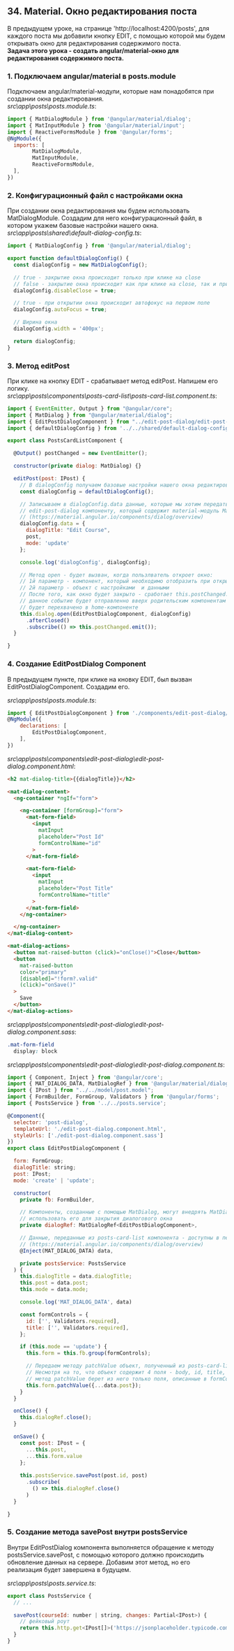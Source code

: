 ## 34. Material. Окно редактирования поста

В предыдущем уроке, на странице 'http://localhost:4200/posts', для каждого поста мы добавили кнопку EDIT, с помощью которой мы будем открывать окно для редактирования содержимого поста.  
**Задача этого урока - создать angular/material-окно для редактирования содержимого поста.**

### 1. Подключаем angular/material в posts.module

Подключаем angular/material-модули, которые нам понадобятся при создании окна редактирования.   
*src\app\posts\posts.module.ts*:
```js
import { MatDialogModule } from '@angular/material/dialog';
import { MatInputModule } from '@angular/material/input';
import { ReactiveFormsModule } from '@angular/forms';
@NgModule({
  imports: [
		MatDialogModule,
		MatInputModule,
		ReactiveFormsModule,
  ],
})
``` 

### 2. Конфигурационный файл с настройками окна

При создании окна редактирования мы будем использовать MatDialogModule. Создадим для него конфигурационный файл, в котором укажем базовые настройки нашего окна.  
*src\app\posts\shared\default-dialog-config.ts*:
```js
import { MatDialogConfig } from '@angular/material/dialog';

export function defaultDialogConfig() {
  const dialogConfig = new MatDialogConfig();

  // true - закрытие окна происходит только при клике на close
  // false - закрытие окна происходит как при клике на close, так и при клике за пределами окна
  dialogConfig.disableClose = true;

  // true - при открытии окна происходит автофокус на первом поле
  dialogConfig.autoFocus = true;

  // Ширина окна
  dialogConfig.width = '400px';

  return dialogConfig;
}
```

### 3. Метод editPost

При клике на кнопку EDIT - срабатывает метод editPost. Напишем его логику.    
*src\app\posts\components\posts-card-list\posts-card-list.component.ts*:   
```js
import { EventEmitter, Output } from "@angular/core";
import { MatDialog } from "@angular/material/dialog";
import { EditPostDialogComponent } from "../edit-post-dialog/edit-post-dialog.component";
import { defaultDialogConfig } from '../../shared/default-dialog-config';

export class PostsCardListComponent {

  @Output() postChanged = new EventEmitter();

  constructor(private dialog: MatDialog) {}

  editPost(post: IPost) {
    // В dialogConfig получаем базовые настройки нашего окна редактирования
    const dialogConfig = defaultDialogConfig();

    // Записываем в dialogConfig.data данные, которые мы хотим передать 
    // edit-post-dialog компоненту, который содержит material-модуль MatDialog
    // (https://material.angular.io/components/dialog/overview)
    dialogConfig.data = {
      dialogTitle: "Edit Course",
      post,
      mode: 'update'
    };

    console.log('dialogConfig', dialogConfig);

    // Метод open - будет вызван, когда пользлватель откроет окно:
    // 1й параметр - компонент, который необходимо отобразить при открытии окна
    // 2й параметр - объект с настройками  и данными
    // После того, как окно будет закрыто - сработает this.postChanged.emit() -
    // данное событие будет отправленно вверх родительским компонентам и
    // будет перехвачено в home-компоненте
    this.dialog.open(EditPostDialogComponent, dialogConfig)
      .afterClosed()
      .subscribe(() => this.postChanged.emit());
  }

}
```

### 4. Создание EditPostDialog Component

В предыдущем пункте, при клике на кновку EDIT, был вызван EditPostDialogComponent. Создадим его.   

*src\app\posts\posts.module.ts*:
```js
import { EditPostDialogComponent } from './components/edit-post-dialog/edit-post-dialog.component';
@NgModule({
	declarations: [
		EditPostDialogComponent,
	],
})
```

*src\app\posts\components\edit-post-dialog\edit-post-dialog.component.html*:
```html
<h2 mat-dialog-title>{{dialogTitle}}</h2>

<mat-dialog-content>
  <ng-container *ngIf="form">

    <ng-container [formGroup]="form">
      <mat-form-field>
        <input 
          matInput
          placeholder="Post Id"
          formControlName="id"
        >
      </mat-form-field>

      <mat-form-field>
        <input 
          matInput
          placeholder="Post Title"
          formControlName="title"
        >
      </mat-form-field>
    </ng-container>

  </ng-container>
</mat-dialog-content>

<mat-dialog-actions>
  <button mat-raised-button (click)="onClose()">Close</button>
  <button 
    mat-raised-button 
    color="primary"
    [disabled]="!form?.valid"
    (click)="onSave()"
  >
    Save
  </button>
</mat-dialog-actions>
```

*src\app\posts\components\edit-post-dialog\edit-post-dialog.component.sass*:
```css
.mat-form-field
  display: block
```

*src\app\posts\components\edit-post-dialog\edit-post-dialog.component.ts*:
```js
import { Component, Inject } from '@angular/core';
import { MAT_DIALOG_DATA, MatDialogRef } from '@angular/material/dialog';
import { IPost } from "../../model/post.model";
import { FormBuilder, FormGroup, Validators } from '@angular/forms';
import { PostsService } from '../../posts.service';

@Component({
  selector: 'post-dialog',
  templateUrl: './edit-post-dialog.component.html',
  styleUrls: ['./edit-post-dialog.component.sass']
})
export class EditPostDialogComponent {

  form: FormGroup;
  dialogTitle: string;
  post: IPost;
  mode: 'create' | 'update';

  constructor(
    private fb: FormBuilder,

    // Компоненты, созданные с помощью MatDialog, могут внедрять MatDialogRef и 
    // использовать его для закрытия диалогового окна
    private dialogRef: MatDialogRef<EditPostDialogComponent>,

    // Данные, переданные из posts-card-list компонента - доступны в переменной data
    // (https://material.angular.io/components/dialog/overview)
    @Inject(MAT_DIALOG_DATA) data,

    private postsService: PostsService
  ) {
    this.dialogTitle = data.dialogTitle;
    this.post = data.post;
    this.mode = data.mode;

    console.log('MAT_DIALOG_DATA', data)

    const formControls = {
      id: ['', Validators.required],
      title: ['', Validators.required],
    };

    if (this.mode == 'update') {
      this.form = this.fb.group(formControls);

      // Передаем методу patchValue объект, полученный из posts-card-list компонента.
      // Несмотря на то, что объект содержит 4 поля - body, id, title, userId -
      // метод patchValue берет из него только поля, описанные в formControls - id, title
      this.form.patchValue({...data.post});
    }
  }

  onClose() {
    this.dialogRef.close();
  }

  onSave() {
    const post: IPost = {
      ...this.post,
      ...this.form.value
    };
    
    this.postsService.savePost(post.id, post)
      .subscribe(
        () => this.dialogRef.close()
      )
  }

}
```

### 5. Создание метода savePost внутри postsService

Внутри EditPostDialog компонента выполняется обращение к методу postsService.savePost, с помощью которого должно происходить обновление данных на сервере. Добавим этот метод, но его реализация будет завершена в будущем.

*src\app\posts\posts.service.ts*:
```js
export class PostsService {
  // ...

  savePost(courseId: number | string, changes: Partial<IPost>) {
    // фейковый роут
    return this.http.get<IPost[]>('https://jsonplaceholder.typicode.com/posts/');
  }
}
```
